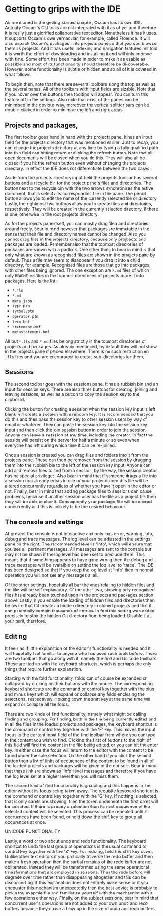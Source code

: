 # Getting to grips with the IDE

As mentioned in the getting started chapter, Occam has its own IDE. 
Actually Occam's CLI tools are not integrated with it as of yet and therefore it is really just a glorified collaborative text editor.
Nonetheless it has it uses. 
It supports Occam's own vernacular, for example, called Florence. 
It will also unpack Occam's packages in its projects pane so that you can browse them as projects. 
And it has useful indexing and navigation features.
All told it is worth the effort of downloading and installing it and will only improve with time.
Some effort has been made in order to make it as usable as possible and most of its functionaoity should therefore be discoverable.
However, some functionality is subtle or hidden and so all of it is covered in what follows.

To begin then, note that there are severral toolbars along the top as well as the several panes.
All of the toolbars with input fields are sizable.
Note that if you hover over the buttons then tooltips will appear.
You can turn this feature off in the settings.
Also note that most of the panes can be minimised in the obvious way, moreover the vertical splitter bars can be double-clicked in order to minimise the left and right areas.

## Projects and packages,

The first toolbar goes hand in hand with the projects pane.
It has an input field for the projects directory that was mentioned earlier.
Just to recap, you can change the projects directory at any time by typing a fully qualified path into this field and hitting return or clicking the refresh button.
Note that all open documents will be closed when you do this.
They will also all be closed if you hit the refresh button even without changing the projects directory.
In effect the IDE does not differentiate between the two cases.

Aside from the projects directory input field the projects toolbar has several buttons and a recycle bin for the project pane's files and directories.
The button next to the recycle bin with the two arrows synchronises the active document, that is selects its corresponding file in the pane.
The pencil button allows you to edit the name of the currently selected file or directory.
Lastly, the rightmost two buttons allow you to create files and directories, respectively.
They will be created in the currently selected directory, if there is one, otherwise in the root projects directory.

As for the projects pane itself, you can mostly drag filea and directories around freely.
Bear in mind however that packages are immutable in the sense that their file and directory names cannot be changed.
Also you cannot drag files in the projects directory, because only projbects and packages are loaded.
Remember also that the topmost directories of packages are shown with a padlock.
One other thing to bear in mind is that only what are known as recognised files are shown in the proejcts pane by default.
Thus a file may seem to disappear if you drag it into a child directory, for example.
Recognised files are those that go into packages, with other files being ignored.
The one exception are `*.md` files of which only `README.md` files in the topmost directories of projects make it into packages.
Here is the list:

* `*.fls `
* `*.md `
* `meta.json`
* `type.ptn`
* `symbol.ptn`
* `operator.ptn`
* `term.bnf`
* `statement.bnf`
* `metastatement.bnf`

All but `*.fls` and `*.md` files belong strictly in the topmost directories of projects and packages.
As already mentioned, by default they will not show in the projects pane if placed elsewhere.
There is no such restriction on `.fls` files and you are encouraged to cretae sub-directories for them.

## Sessions

The second toolbar goes with the sessions pane. 
It has a rubbish bin and an input for session keys.
There are also three buttons for creating, joining and leaving sessions, as well as a button to copy the session key to the clipboard.

Clicking the button for creating a session when the session key input is left blank will create a seesion with a random key.
It is recommended that you do this and then pass the session key to other session users by way of email or whatever.
They can paste the session key into the session key input and then click the join session button in order to join the session.
Anyone can leave a sesssion at any time, including the creator.
In fact the session will persist on the server for half a minute or so even when everyone has left during which time it can be re-joined.

Once a session is created you can drag files and folders into it from the projects pane.
These can then be removed from the session by dragging them into the rubbish bin to the left of the session key input.
Anyone can add and remove files to and from a session, by the way, the session creator has no special privileges.
Also bear in mind that if someone drags a file into a session that already exists in one of your projects then this file will be altered concurrently regardless of whether you have it open in the editor or not.
Finally, bear in mind that adding package files to sessions can cause problems, because if another session user has the file as a project file then they will be able to alter it.
Consequently your package file will be altered concurrently and this is unlikely to be the desired behaviour.

## The console and settings

At present the console is not interactive and only logs error, warning, info, debug and trace messages.
The log level can be adjusted in the settings pane on the right.
The recommended level is 'info', which will ensure that you see all pertinent messages.
All messages are sent to the console but may not be shown if the log level has been set to preclude them.
This means that if something appears to have gone wrong then the debug and trace messages will be avaialble on setting the log level to 'trace'.
The IDE has been designed so that if you keep the log level at 'info' then in normal operation you will not see any messages at all.

Of the other settings, hopefully all bar the ones relating to hidden files and the like will be self explanatory.
Of the other two, showing only recognised files has already been touched upon in the projects and packages section above.
Lastly, if you enable the loading of hidden files and directories then be aware that Git creates a hidden directory in cloned projects and that it can potentially contain thousands of entries.
In fact this setting was added precisely to stop the hidden Git directory from being loaded.
Disable it at your peril, therefore.

## Editing

It feels as if little explanation of the editor's functionality is needed and it will hopefully feel familiar to anyone who has used such tools before.
There are two toolbars that go along with it, namely the find and Unicode toolbars.
These are tied up with the keyboard shortucts, which is perhaps the only things that require further explanation. 

Starting with the fold functionality, folds can of course be expanded or collapsed by clicking on their buttons with the mouse.
The curresponding keyboard shortcuts are the command or control key together with the plus and minus keys which will expand or collapse any folds enclosing the selections, respectively.
Holding down the shift key at the same time will expand or collapse all the folds.
   
There are two kinds of find functionality, namely what might be calling finding and grouping.
For finding, both in the file being currently edited and in all the files in the loaded projects and packages, the keyboard shortcut is the command or control key together with the 'F' key.
This moves the input focus to the content input field of the find toolbar from where you can type in the content you wish to find.
Clicking the first of buttons to the right of this field will find the content in the file being edited, or you can hit the enter key.
In either case the focus will return to the editor with the content to be found under the sole selection.
On the other hand if you click the second button then a list of links of occurences of the content to be found in all of the loaded projects and packages will be given in the console.
Bear in mind that these link are shown as 'info' level messages and therefore if you have the log level set at a higher level then you will miss them.

The second kind of find functionality is grouping and this happens in the editor without its focus being taken away.
The requisite keyobard shortcut is the command or control key together with the 'G' key.
If nothing is selected, that is only carets are showing, then the token underneath the first caret will be selected.
If there is already a selection then its next occurence of the selected content will be selected.
This process can be repeated until all occruences have been found, or hold down the shift key to group all occurences at once.

UNICODE FUNCTIONALITY

Lastly, a word or two about undo and redo functionality.
The keyboard shortcut to undo the last group of openations is the usual command or control key together with the 'Z' key.
For redoing, hold the shift key down.
Unlike other text editors if you partically traverse the redo buffer and then make a fresh operation then the partial remains of the redo buffer are not obliterated.
Instead they will be transformed using the same operational trnasformations that are employed in sessions.
Thus the redo before will degrade over time rather than disappearing altogether and this can be disconcerting.
If this explanation does not entirely make sense or if you encounter this mechanism unexpectedly then the best advice is probably to pick a toy exapmle file and familiarise yourseif with the mechasnim with a few operations either way.
Finally, on the subject sessions, bear in mind that concurrent user's operations are not added to your own undo and redo buffers because they cause a blow up in the size of undo and redo buffers.

